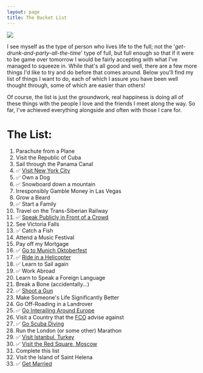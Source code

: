 ```yaml
---
layout: page
title: The Bucket List
---
```


![][photo-1]

I see myself as the type of person who lives life to the full; not the '*get-drunk-and-party-all-the-time*' type of full, but full enough so that if it were to be game over tomorrow I would be fairly accepting with what I've managed to squeeze in. While that's all good and well, there are a few more things I'd like to try and do before that comes around. Below you'll find my list of things I want to do, each of which I assure you have been well thought through, some of which are easier than others!

Of course, the list is just the groundwork, real happiness is doing all of these things with the people I love and the friends I meet along the way. So far, I've achieved everything alongside and often with those I care for.

The List:
=========
1. Parachute from a Plane
1. Visit the Republic of Cuba
1. Sail through the Panama Canal
1. ✅ [Visit New York City][1]
1. ✅ Own a Dog
1. ✅ Snowboard down a mountain
1. Irresponsibly Gamble Money in Las Vegas
1. Grow a Beard
1. ✅ Start a Family
1. Travel on the Trans-Siberian Railway
1. ✅ [Speak Publicly in Front of a Crowd][2]
1. See Victoria Falls
1. ✅ Catch a Fish
1. Attend a Music Festival
1. Pay off my Mortgage
1. ✅ [Go to Munich Oktoberfest][11]
1. ✅ [Ride in a Helicopter][3]
1. ✅ Learn to Sail again
1. ✅ Work Abroad
1. Learn to Speak a Foreign Language
1. Break a Bone (accidentally...)
1. ✅ [Shoot a Gun][4]
1. Make Someone's Life Significantly Better
1. Go Off-Roading in a Landrover
1. ✅ [Go Interailing Around Europe][9]
1. Visit a Country that the [FCO][5] advise against
1. ✅ [Go Scuba Diving][6]
1. Run the London (or some other) Marathon
1. ✅ [Visit Istanbul, Turkey][7]
1. ✅ [Visit the Red Square, Moscow][8]
1. Complete this list
1. Visit the Island of Saint Helena
1. ✅ [Get Married][10]

[1]: /tag/nyc
[2]: /blog/wan-summit-talk
[3]: /blog/post_id-3
[4]: /blog/fun-in-vegas
[5]: https://www.gov.uk/foreign-travel-advice
[6]: /tag/scuba
[7]: /tag/istanbul
[8]: /tag/moscow
[9]: /tag/inter-rail
[10]: /tag/getting-married
[11]: /tag/oktoberfest
[photo-1]: /assets/img/import/98719-dubrovnik_laurence.jpg
